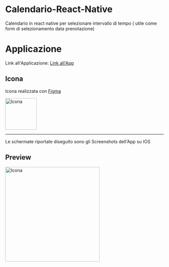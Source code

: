 # Calendario-React-Native

Calendario in react native per selezionare intervallo di tempo ( utile come form di selezionamento data prenotazione)


# Applicazione

Link all'Applicazione: [Link all'App](https://ygmq5s.csb.app/Calendario)  


## Icona

Icona realizzata con [Figma](https://www.figma.com/)   

<img src="https://github.com/vittorioPiotti/Calendario-React-Native/blob/main/icona.png" alt="Icona" width="100"/>

---

Le schermate riportate diseguito sono gli Screenshots dell'App su IOS 

## Preview
<img src="https://github.com/vittorioPiotti/Calendario-React-Native/blob/main/screenshot.PNG" alt="Icona" width="300"/>

